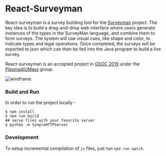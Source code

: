 React-Surveyman
===

React-surveyman is a survey building tool for the [Surveyman](https://github.com/SurveyMan/SurveyMan) project. The key idea is to build a drag-and-drop web interface where users generate instances of the types in the SurveyMan language, and combine them to form surveys. The system will use visual cues, like shape and color, to indicate types and legal operations. Once completed, the surveys will be exported to json which can then be fed into the Java program to build a live survey.

React-surveyman is an accepted project in [GSOC 2015](https://www.google-melange.com/gsoc/homepage/google/gsoc2015) under the [Plasma@UMass](http://plasma.cs.umass.edu/) group.

![wireframe](http://i.imgur.com/LlAR6HW.png)

### Build and Run
In order to run the project locally - 
```
$ npm install 
$ npm run build
## serve files with your favorite server
$ python -m SimpleHTTPServer
```

### Development
To setup incremental compilation of `js` files, just run `npm run watch`.
